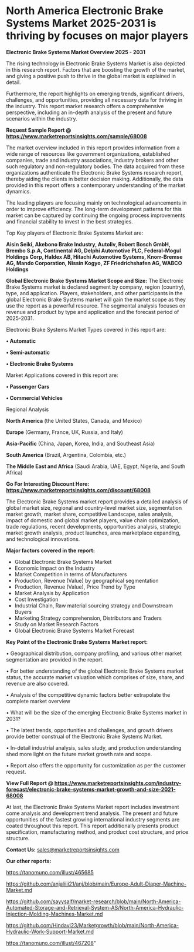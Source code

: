 # North America Electronic Brake Systems Market 2025-2031 is thriving by focuses on major players

<Strong> Electronic Brake Systems Market Overview 2025 - 2031</strong>

The rising technology in Electronic Brake Systems Market is also depicted in this research report. Factors that are boosting the growth of the market, and giving a positive push to thrive in the global market is explained in detail.

Furthermore, the report highlights on emerging trends, significant drivers, challenges, and opportunities, providing all necessary data for thriving in the industry. This report market research offers a comprehensive perspective, including an in-depth analysis of the present and future scenarios within the industry.

<strong>Request Sample Report @ <a href=https://www.marketreportsinsights.com/sample/68008>https://www.marketreportsinsights.com/sample/68008</a></strong>

The market overview included in this report provides information from a wide range of resources like government organizations, established companies, trade and industry associations, industry brokers and other such regulatory and non-regulatory bodies. The data acquired from these organizations authenticate the Electronic Brake Systems research report, thereby aiding the clients in better decision making. Additionally, the data provided in this report offers a contemporary understanding of the market dynamics.

The leading players are focusing mainly on technological advancements in order to improve efficiency. The long-term development patterns for this market can be captured by continuing the ongoing process improvements and financial stability to invest in the best strategies.

Top Key players of Electronic Brake Systems Market are:

<strong>Aisin Seiki, Akebono Brake Industry, Autoliv, Robert Bosch GmbH, Brembo S.p.A, Continental AG, Delphi Automotive PLC, Federal-Mogul Holdings Corp, Haldex AB, Hitachi Automotive Systems, Knorr-Bremse AG, Mando Corporation, Nissin Kogyo, ZF Friedrichshafen AG, WABCO Holdings</strong>

<strong><b>Global Electronic Brake Systems Market Scope and Size:</b></strong>
The Electronic Brake Systems market is declared segment by company, region (country), type, and application. Players, stakeholders, and other participants in the global Electronic Brake Systems market will gain the market scope as they use the report as a powerful resource. The segmental analysis focuses on revenue and product by type and application and the forecast period of 2025-2031.

Electronic Brake Systems Market Types covered in this report are:

<strong>• Automatic

• Semi-automatic

• Electronic Brake Systems</strong>

Market Applications covered in this report are:

<strong>• Passenger Cars

• Commercial Vehicles</strong> 

Regional Analysis

<strong>North America</strong> (the United States, Canada, and Mexico)

<strong>Europe</strong> (Germany, France, UK, Russia, and Italy)

<strong>Asia-Pacific</strong> (China, Japan, Korea, India, and Southeast Asia)

<strong>South America</strong> (Brazil, Argentina, Colombia, etc.)

<strong>The Middle East and Africa</strong> (Saudi Arabia, UAE, Egypt, Nigeria, and South Africa)

<strong>Go For Interesting Discount Here: <a href=https://www.marketreportsinsights.com/discount/68008>https://www.marketreportsinsights.com/discount/68008</a></strong>

The Electronic Brake Systems market report provides a detailed analysis of global market size, regional and country-level market size, segmentation market growth, market share, competitive Landscape, sales analysis, impact of domestic and global market players, value chain optimization, trade regulations, recent developments, opportunities analysis, strategic market growth analysis, product launches, area marketplace expanding, and technological innovations.

<strong><b>Major factors covered in the report:</b></strong>
<ul>
  <li>Global Electronic Brake Systems Market </li>
  <li>Economic Impact on the Industry</li>
  <li>Market Competition in terms of Manufacturers</li>
  <li>Production, Revenue (Value) by geographical segmentation</li>
  <li>Production, Revenue (Value), Price Trend by Type</li>
  <li>Market Analysis by Application</li>
  <li>Cost Investigation</li>
  <li>Industrial Chain, Raw material sourcing strategy and Downstream Buyers</li>
  <li>Marketing Strategy comprehension, Distributors and Traders</li>
  <li>Study on Market Research Factors</li>
  <li>Global Electronic Brake Systems Market Forecast</li>
</ul>

<strong><b>Key Point of the Electronic Brake Systems Market report:</b></strong>

• Geographical distribution, company profiling, and various other market segmentation are provided in the report.

• For better understanding of the global Electronic Brake Systems market status, the accurate market valuation which comprises of size, share, and revenue are also covered.

• Analysis of the competitive dynamic factors better extrapolate the complete market overview

• What will be the size of the emerging Electronic Brake Systems market in 2031?

• The latest trends, opportunities and challenges, and growth drivers provide better construal of the Electronic Brake Systems Market.

• In-detail industrial analysis, sales study, and production understanding shed more light on the future market growth rate and scope.

• Report also offers the opportunity for customization as per the customer request.

<strong><b>View Full Report @ <a href=https://www.marketreportsinsights.com/industry-forecast/electronic-brake-systems-market-growth-and-size-2021-68008>https://www.marketreportsinsights.com/industry-forecast/electronic-brake-systems-market-growth-and-size-2021-68008</a></b></strong>


At last, the Electronic Brake Systems Market report includes investment come analysis and development trend analysis. The present and future opportunities of the fastest growing international industry segments are coated throughout this report. This report additionally presents product specification, manufacturing method, and product cost structure, and price structure.

<strong>Contact Us:</strong>
sales@marketreportsinsights.com

<strong>Our other reports:</strong>

<a href=https://tanomuno.com/illust/465685>https://tanomuno.com/illust/465685</a>

<a href=https://github.com/anjaliiii21/anj/blob/main/Europe-Adult-Diaper-Machine-Market.md>https://github.com/anjaliiii21/anj/blob/main/Europe-Adult-Diaper-Machine-Market.md</a>

<a href=https://github.com/sayysaif/market-research/blob/main/North-America-Automated-Storage-and-Retrieval-System-AS/North-America-Hydraulic-Injection-Molding-Machines-Market.md>https://github.com/sayysaif/market-research/blob/main/North-America-Automated-Storage-and-Retrieval-System-AS/North-America-Hydraulic-Injection-Molding-Machines-Market.md</a>

<a href=https://github.com/Hindavi23/Marketgrowth/blob/main/North-America-Hydraulic-Work-Support-Market.md>https://github.com/Hindavi23/Marketgrowth/blob/main/North-America-Hydraulic-Work-Support-Market.md</a>

<a href=https://tanomuno.com/illust/467208>https://tanomuno.com/illust/467208</a>"
